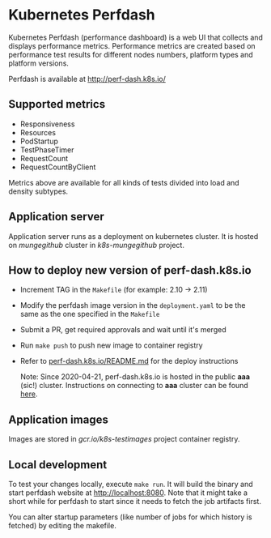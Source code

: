 ﻿# Kubernetes Perfdash

Kubernetes Perfdash (performance dashboard) is a web UI that collects and displays
performance metrics. Performance metrics are created based on performance test
results for different nodes numbers, platform types and platform versions.

Perfdash is available at http://perf-dash.k8s.io/

## Supported metrics

* Responsiveness
* Resources
* PodStartup
* TestPhaseTimer
* RequestCount
* RequestCountByClient

Metrics above are available for all kinds of tests divided into load and density subtypes.

## Application server

Application server runs as a deployment on kubernetes cluster. It is hosted on
*mungegithub* cluster in *k8s-mungegithub* project.

## How to deploy new version of perf-dash.k8s.io

* Increment TAG in the `Makefile` (for example: 2.10 -> 2.11)
* Modify the perfdash image version in the `deployment.yaml` to be the same as the
  one specified in the `Makefile`
* Submit a PR, get required approvals and wait until it's merged
* Run `make push` to push new image to container registry
* Refer to [perf-dash.k8s.io/README.md](https://github.com/kubernetes/k8s.io/blob/master/perf-dash.k8s.io/README.md) for the deploy instructions
  
  Note: Since 2020-04-21, perf-dash.k8s.io is hosted in the public **aaa** (sic!) cluster. 
  Instructions on connecting to **aaa** cluster can be found [here](https://github.com/kubernetes/k8s.io/blob/master/running-in-community-clusters.md#access-the-cluster). 

## Application images

Images are stored in *gcr.io/k8s-testimages* project container registry.


## Local development

To test your changes locally, execute `make run`. It will build the binary and
start perfdash website at <http://localhost:8080>. Note that it might take a
short while for perfdash to start since it needs to fetch the job artifacts first.

You can alter startup parameters (like number of jobs for which history is fetched)
by editing the makefile.
